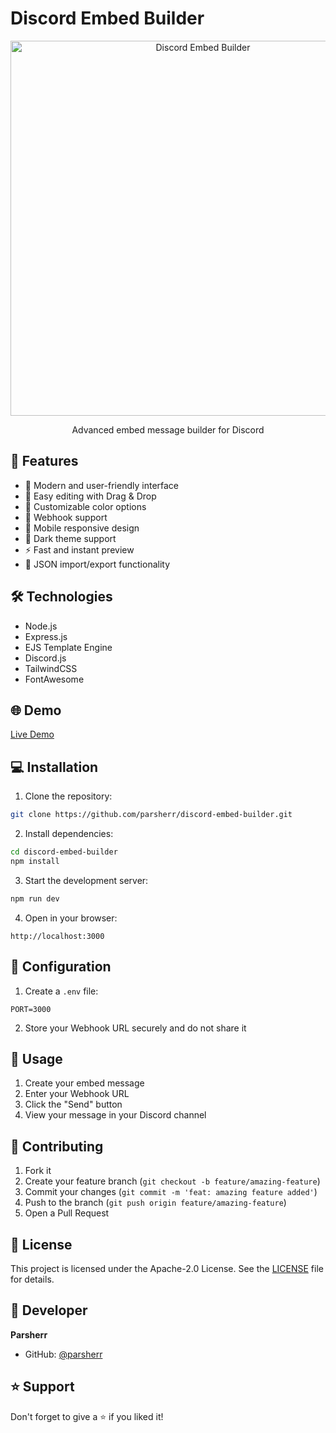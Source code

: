 # Discord Embed Builder

<div align="center">
  <img src="public/assets/media/gui.png" alt="Discord Embed Builder" width="600"/>
  <br/>
  <p>Advanced embed message builder for Discord</p>
</div>

## 🚀 Features

- 🎨 Modern and user-friendly interface
- 📝 Easy editing with Drag & Drop
- 🌈 Customizable color options
- 🔗 Webhook support
- 📱 Mobile responsive design
- 🌙 Dark theme support
- ⚡ Fast and instant preview
- 🔄 JSON import/export functionality

## 🛠️ Technologies

- Node.js
- Express.js
- EJS Template Engine
- Discord.js
- TailwindCSS
- FontAwesome

## 🌐 Demo

[Live Demo](https://discord-embed-builder-parsherr.vercel.app/)

## 💻 Installation

1. Clone the repository:
```bash
git clone https://github.com/parsherr/discord-embed-builder.git
```

2. Install dependencies:
```bash
cd discord-embed-builder
npm install
```

3. Start the development server:
```bash
npm run dev
```

4. Open in your browser:
```
http://localhost:3000
```

## 🔧 Configuration

1. Create a `.env` file:
```env
PORT=3000
```

2. Store your Webhook URL securely and do not share it

## 📝 Usage

1. Create your embed message
2. Enter your Webhook URL
3. Click the "Send" button
4. View your message in your Discord channel

## 🤝 Contributing

1. Fork it
2. Create your feature branch (`git checkout -b feature/amazing-feature`)
3. Commit your changes (`git commit -m 'feat: amazing feature added'`)
4. Push to the branch (`git push origin feature/amazing-feature`)
5. Open a Pull Request

## 📄 License

This project is licensed under the Apache-2.0 License. See the [LICENSE](LICENSE) file for details.

## 👤 Developer

**Parsherr**

* GitHub: [@parsherr](https://github.com/parsherr)

## ⭐ Support

Don't forget to give a ⭐️ if you liked it!
